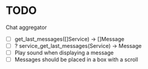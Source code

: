 # TODO

Chat aggregator

- [ ] get_last_messages([]Service) -> []Message
- [ ] ? service_get_last_messages(Service) -> Message
- [ ] Play sound when displaying a message
- [ ] Messages should be placed in a box with a scroll
